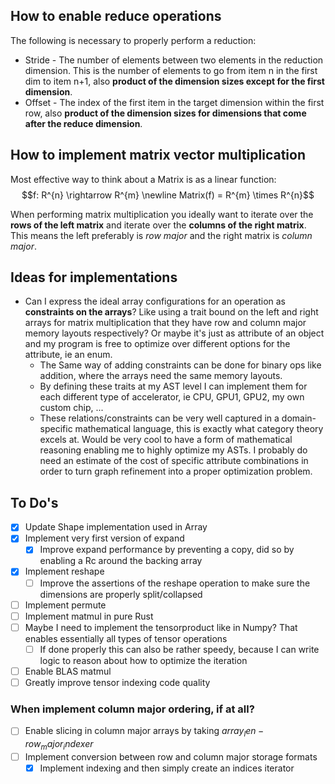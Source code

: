 ## How to enable reduce operations
The following is necessary to properly perform a reduction:
- Stride - The number of elements between two elements in the reduction dimension. This is the number of elements to go from item n in the first dim to item n+1, also **product of the dimension sizes except for the first dimension**.
- Offset - The index of the first item in the target dimension within the first row, also **product of the dimension sizes for dimensions that come after the reduce dimension**.

## How to implement matrix vector multiplication
Most effective way to think about a Matrix is as a linear function:
    $$f: R^{n} \rightarrow R^{m} \newline Matrix(f) = R^{m} \times R^{n}$$
    
When performing matrix multiplication you ideally want to iterate over the **rows of the left matrix** and iterate over the **columns of the right matrix**. This means the left preferably is *row major* and the right matrix is *column major*.

## Ideas for implementations
- Can I express the ideal array configurations for an operation as **constraints on the arrays**? Like using a trait bound on the left and right arrays for matrix multiplication that they have row and column major memory layouts respectively? Or maybe it's just as attribute of an object and my program is free to optimize over different options for the attribute, ie an enum. 
    - The Same way of adding constraints can be done for binary ops like addition, where the arrays need the same memory layouts.
    - By defining these traits at my AST level I can implement them for each different type of accelerator, ie CPU, GPU1, GPU2, my own custom chip, ...
    - These relations/constraints can be very well captured in a domain-specific mathematical language, this is exactly what category theory excels at. Would be very cool to have a form of mathematical reasoning enabling me to highly optimize my ASTs. I probably do need an estimate of the cost of specific attribute combinations in order to turn graph refinement into a proper optimization problem.
    
## To Do's
- [x] Update Shape implementation used in Array
- [x] Implement very first version of expand
    - [x] Improve expand performance by preventing a copy, did so by enabling a Rc around the backing array
- [x] Implement reshape
    - [ ] Improve the assertions of the reshape operation to make sure the dimensions are properly split/collapsed
- [ ] Implement permute
- [ ] Implement matmul in pure Rust
- [ ] Maybe I need to implement the tensorproduct like in Numpy? That enables essentially all types of tensor operations
    - [ ] If done properly this can also be rather speedy, because I can write logic to reason about how to optimize the iteration
- [ ] Enable BLAS matmul
- [ ] Greatly improve tensor indexing code quality

### When implement column major ordering, if at all?
- [ ] Enable slicing in column major arrays by taking $array_len - row_major_indexer$
- [ ] Implement conversion between row and column major storage formats
    - [x] Implement indexing and then simply create an indices iterator
